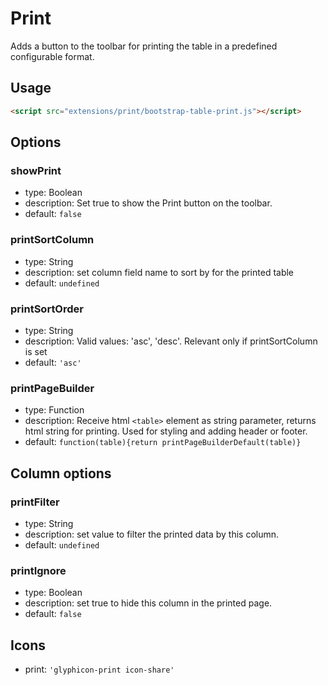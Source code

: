 # Print

Adds a button to the toolbar for printing the table in a predefined configurable format.

## Usage

```html
<script src="extensions/print/bootstrap-table-print.js"></script>
```

## Options

### showPrint

* type: Boolean
* description: Set true to show the Print button on the toolbar.
* default: `false`

### printSortColumn

* type: String
* description: set column field name to sort by for the printed table 
* default: `undefined`

### printSortOrder

* type: String
* description: Valid values: 'asc', 'desc'. Relevant only if printSortColumn is set 
* default: `'asc'`

### printPageBuilder

* type: Function
* description: Receive html `<table>` element as string parameter, returns html string for printing. Used for styling and adding header or footer.
* default: `function(table){return printPageBuilderDefault(table)}`

## Column options

### printFilter

* type: String
* description: set value to filter the printed data by this column. 
* default: `undefined`

### printIgnore

* type: Boolean
* description: set true to hide this column in the printed page. 
* default: `false`

## Icons

* print: `'glyphicon-print icon-share'`
